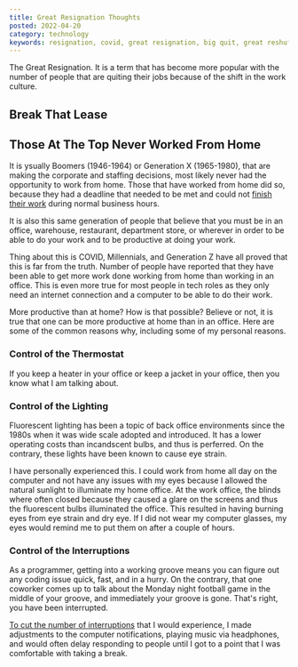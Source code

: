 ```yaml
---
title: Great Resignation Thoughts
posted: 2022-04-20
category: technology
keywords: resignation, covid, great resignation, big quit, great reshuffle
---
```


The Great Resignation. It is a term that has become more popular with the number of people 
that are quiting their jobs because of the shift in the work culture. 

## Break That Lease

## Those At The Top Never Worked From Home

It is ysually Boomers (1946-1964) or Generation X (1965-1980),
that are making the corporate and staffing decisions, most likely 
never had the opportunity to work from home. Those that have worked from home did so, 
because they had a deadline that needed to be met and could not 
[finish their work](/technology/2020.01.10-7-lessons-from-production-support#work-your-hours-and-leave)
during normal business hours. 

It is also this same generation of people that believe that you must be in an office,
warehouse, restaurant, department store, or wherever in order to be able to do your work 
and to be productive at doing your work.

Thing about this is COVID, Millennials, and Generation Z have all proved that this is 
far from the truth. Number of people have reported that they have been able to get more 
work done working from home than working in an office. This is even more true for 
most people in tech roles as they only need an internet connection and a computer 
to be able to do their work.

More productive than at home? How is that possible? Believe or not, it is true that one 
can be more productive at home than in an office. Here are some of the common reasons why, 
including some of my personal reasons.

### Control of the Thermostat

If you keep a heater in your office or keep a jacket in your office, 
then you know what I am talking about. 

### Control of the Lighting

Fluorescent lighting has been a topic of back office environments 
since the 1980s when it was wide scale adopted and introduced. It has a lower operating costs 
than incandscent bulbs, and thus is perferred. On the contrary, these lights have been 
known to cause eye strain. 

I have personally experienced this. I could work from home all day on the computer and not have 
any issues with my eyes because I allowed the natural sunlight to illuminate my home office. At the 
work office, the blinds where often closed because they caused a glare on the screens and thus 
the fluorescent bulbs illuminated the office. This resulted in having burning eyes from eye 
strain and dry eye. If I did not wear my computer glasses, my eyes would remind me to put them 
on after a couple of hours. 

### Control of the Interruptions

As a programmer, getting into a working groove means you can figure out any coding issue quick, fast,
and in a hurry. On the contrary, that one coworker comes up to talk about the Monday night football 
game in the middle of your groove, and immediately your groove is gone. That's right, you have been 
interrupted. 

[To cut the number of interruptions](/technology/2020.01.10-7-lessons-from-production-support/#visual-distractions)
that I would experience, I made adjustments to the computer 
notifications, playing music via headphones, and would often delay responding to people until I 
got to a point that I was comfortable with taking a break. 
